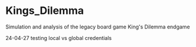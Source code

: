 # Kings_Dilemma
 Simulation and analysis of the legacy board game King's Dilemma endgame
 
 24-04-27 testing local vs global credentials
